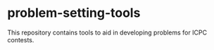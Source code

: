 # problem-setting-tools
This repository contains tools to aid in developing problems for ICPC contests.
